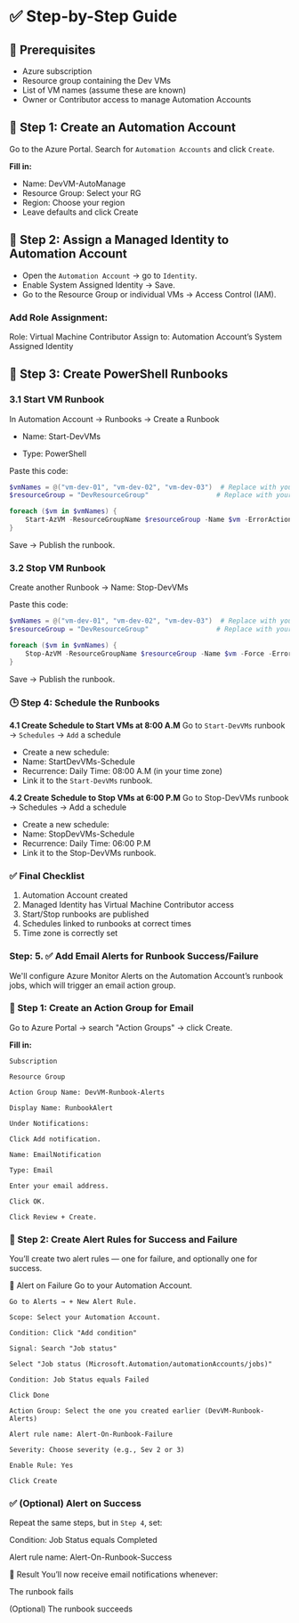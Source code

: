 # ✅ Step-by-Step Guide
## 🎯 Prerequisites
- Azure subscription
- Resource group containing the Dev VMs
- List of VM names (assume these are known)
- Owner or Contributor access to manage Automation Accounts

## 🔧 Step 1: Create an Automation Account
Go to the Azure Portal.
Search for `Automation Accounts` and click `Create`.

**Fill in:**
- Name: DevVM-AutoManage
- Resource Group: Select your RG
- Region: Choose your region
- Leave defaults and click Create

## 🔐 Step 2: Assign a Managed Identity to Automation Account
- Open the `Automation Account` → go to `Identity`.
- Enable System Assigned Identity → Save.
- Go to the Resource Group or individual VMs → Access Control (IAM).
### Add Role Assignment:
Role: Virtual Machine Contributor
Assign to: Automation Account’s System Assigned Identity

## 📜 Step 3: Create PowerShell Runbooks
### 3.1 Start VM Runbook
In Automation Account → Runbooks → Create a Runbook

- Name: Start-DevVMs

- Type: PowerShell

Paste this code:

```powershell
$vmNames = @("vm-dev-01", "vm-dev-02", "vm-dev-03")  # Replace with your VM names
$resourceGroup = "DevResourceGroup"                 # Replace with your RG

foreach ($vm in $vmNames) {
    Start-AzVM -ResourceGroupName $resourceGroup -Name $vm -ErrorAction Continue
}
```
Save → Publish the runbook.

### 3.2 Stop VM Runbook
Create another Runbook → Name: Stop-DevVMs

Paste this code:

``` powershell
$vmNames = @("vm-dev-01", "vm-dev-02", "vm-dev-03")  # Replace with your VM names
$resourceGroup = "DevResourceGroup"                 # Replace with your RG

foreach ($vm in $vmNames) {
    Stop-AzVM -ResourceGroupName $resourceGroup -Name $vm -Force -ErrorAction Continue
}
```
Save → Publish the runbook.

### 🕒 Step 4: Schedule the Runbooks
**4.1 Create Schedule to Start VMs at 8:00 A.M**
Go to `Start-DevVMs` runbook → `Schedules` → `Add` a schedule

- Create a new schedule:
- Name: StartDevVMs-Schedule
- Recurrence: Daily
Time: 08:00 A.M (in your time zone)
- Link it to the `Start-DevVMs` runbook.

**4.2 Create Schedule to Stop VMs at 6:00 P.M**
Go to Stop-DevVMs runbook → Schedules → Add a schedule
- Create a new schedule:
- Name: StopDevVMs-Schedule
- Recurrence: Daily
Time: 06:00 P.M
- Link it to the Stop-DevVMs runbook.

### ✅ Final Checklist
1. Automation Account created
2.  Managed Identity has Virtual Machine Contributor access
3.  Start/Stop runbooks are published
4.  Schedules linked to runbooks at correct times
5.  Time zone is correctly set

### Step: 5. ✅ Add Email Alerts for Runbook Success/Failure
We'll configure Azure Monitor Alerts on the Automation Account’s runbook jobs, which will trigger an email action group.

### 🔧 Step 1: Create an Action Group for Email
Go to Azure Portal → search "Action Groups" → click Create.

**Fill in:**

```
Subscription

Resource Group

Action Group Name: DevVM-Runbook-Alerts

Display Name: RunbookAlert

Under Notifications:

Click Add notification.

Name: EmailNotification

Type: Email

Enter your email address.

Click OK.

Click Review + Create.
```

### 🧠 Step 2: Create Alert Rules for Success and Failure
You’ll create two alert rules — one for failure, and optionally one for success.

🚨 Alert on Failure
Go to your Automation Account.

```
Go to Alerts → + New Alert Rule.

Scope: Select your Automation Account.

Condition: Click "Add condition"

Signal: Search "Job status"

Select "Job status (Microsoft.Automation/automationAccounts/jobs)"

Condition: Job Status equals Failed

Click Done

Action Group: Select the one you created earlier (DevVM-Runbook-Alerts)

Alert rule name: Alert-On-Runbook-Failure

Severity: Choose severity (e.g., Sev 2 or 3)

Enable Rule: Yes

Click Create
```

### ✅ (Optional) Alert on Success
Repeat the same steps, but in `Step 4`, set:

Condition: Job Status equals Completed

Alert rule name: Alert-On-Runbook-Success

📨 Result
You’ll now receive email notifications whenever:

The runbook fails

(Optional) The runbook succeeds

